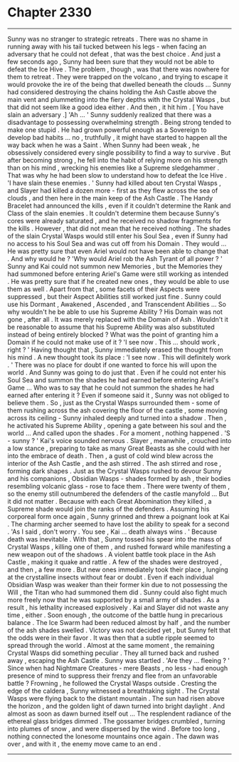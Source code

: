 
# Chapter 2330


---

Sunny was no stranger to strategic retreats . There was no shame in running away with his tail tucked between his legs - when facing an adversary that he could not defeat , that was the best choice .
And just a few seconds ago , Sunny had been sure that they would not be able to defeat the Ice Hive .
The problem , though , was that there was nowhere for them to retreat . They were trapped on the volcano , and trying to escape it would provoke the ire of the being that dwelled beneath the clouds … Sunny had considered destroying the chains holding the Ash Castle above the main vent and plummeting into the fiery depths with the Crystal Wasps , but that did not seem like a good idea either .
And then , it hit him .
[ You have slain an adversary .]
'Ah … '
Sunny suddenly realized that there was a disadvantage to possessing overwhelming strength .
Being strong tended to make one stupid .
He had grown powerful enough as a Sovereign to develop bad habits … no , truthfully , it might have started to happen all the way back when he was a Saint .
When Sunny had been weak , he obsessively considered every single possibility to find a way to survive . But after becoming strong , he fell into the habit of relying more on his strength than on his mind , wrecking his enemies like a Supreme sledgehammer . That was why he had been slow to understand how to defeat the Ice Hive .
'I have slain these enemies . '
Sunny had killed about ten Crystal Wasps , and Slayer had killed a dozen more - first as they flew across the sea of clouds , and then here in the main keep of the Ash Castle .
The Handy Bracelet had announced the kills , even if it couldn't determine the Rank and Class of the slain enemies . It couldn't determine them because Sunny's cores were already saturated , and he received no shadow fragments for the kills . However , that did not mean that he received nothing .
The shades of the slain Crystal Wasps would still enter his Soul Sea , even if Sunny had no access to his Soul Sea and was cut off from his Domain . They would …
He was pretty sure that even Ariel would not have been able to change that .
And why would he ?
'Why would Ariel rob the Ash Tyrant of all power ? '
Sunny and Kai could not summon new Memories , but the Memories they had summoned before entering Ariel's Game were still working as intended . He was pretty sure that if he created new ones , they would be able to use them as well . Apart from that , some facets of their Aspects were suppressed , but their Aspect Abilities still worked just fine .
Sunny could use his Dormant , Awakened , Ascended , and Transcendent Abilities …
So why wouldn't he be able to use his Supreme Ability ?
His Domain was not gone , after all . It was merely replaced with the Domain of Ash . Wouldn't it be reasonable to assume that his Supreme Ability was also substituted instead of being entirely blocked ?
What was the point of granting him a Domain if he could not make use of it ?
'I see now . This … should work , right ? '
Having thought that , Sunny immediately erased the thought from his mind .
A new thought took its place :
'I see now . This will definitely work . '
There was no place for doubt if one wanted to force his will upon the world . And Sunny was going to do just that . Even if he could not enter his Soul Sea and summon the shades he had earned before entering Ariel's Game …
Who was to say that he could not summon the shades he had earned after entering it ?
Even if someone said it , Sunny was not obliged to believe them .
So , just as the Crystal Wasps surrounded them - some of them rushing across the ash covering the floor of the castle , some moving across its ceiling - Sunny inhaled deeply and turned into a shadow .
Then , he activated his Supreme Ability , opening a gate between his soul and the world …
And called upon the shades .
For a moment , nothing happened .
'S - sunny ? '
Kai's voice sounded nervous . Slayer , meanwhile , crouched into a low stance , preparing to take as many Great Beasts as she could with her into the embrace of death .
Then , a gust of cold wind blew across the interior of the Ash Castle , and the ash stirred .
The ash stirred and rose , forming dark shapes .
Just as the Crystal Wasps rushed to devour Sunny and his companions , Obsidian Wasps - shades formed by ash , their bodies resembling volcanic glass - rose to face them .
There were twenty of them , so the enemy still outnumbered the defenders of the castle manyfold …
But it did not matter .
Because with each Great Abomination they killed , a Supreme shade would join the ranks of the defenders .
Assuming his corporeal form once again , Sunny grinned and threw a poignant look at Kai .
The charming archer seemed to have lost the ability to speak for a second .
'As I said , don't worry . You see , Kai … death always wins . '
Because death was inevitable .
With that , Sunny tossed his spear into the mass of Crystal Wasps , killing one of them , and rushed forward while manifesting a new weapon out of the shadows .
A violent battle took place in the Ash Castle , making it quake and rattle . A few of the shades were destroyed , and then , a few more . But new ones immediately took their place , lunging at the crystalline insects without fear or doubt . Even if each individual Obsidian Wasp was weaker than their former kin due to not possessing the Will , the Titan who had summoned them did .
Sunny could also fight much more freely now that he was supported by a small army of shades . As a result , his lethality increased explosively .
Kai and Slayer did not waste any time , either .
Soon enough , the outcome of the battle hung in precarious balance . The Ice Swarm had been reduced almost by half , and the number of the ash shades swelled . Victory was not decided yet , but Sunny felt that the odds were in their favor .
It was then that a subtle ripple seemed to spread through the world .
Almost at the same moment , the remaining Crystal Wasps did something peculiar .
They all turned back and rushed away , escaping the Ash Castle .
Sunny was startled .
'Are they … fleeing ? '
Since when had Nightmare Creatures - mere Beasts , no less - had enough presence of mind to suppress their frenzy and flee from an unfavorable battle ?
Frowning , he followed the Crystal Wasps outside .
Cresting the edge of the caldera , Sunny witnessed a breathtaking sight .
The Crystal Wasps were flying back to the distant mountain .
The sun had risen above the horizon , and the golden light of dawn turned into bright daylight .
And almost as soon as dawn burned itself out …
The resplendent radiance of the ethereal glass bridges dimmed .
The gossamer bridges crumbled , turning into plumes of snow , and were dispersed by the wind .
Before too long , nothing connected the lonesome mountains once again .
The dawn was over , and with it , the enemy move came to an end .

---


